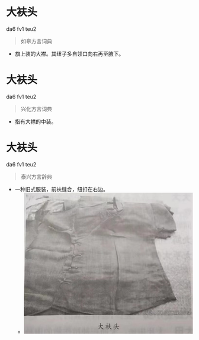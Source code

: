 # 大衭头
da6 fv1 teu2
> 如皋方言词典
- 旗上装的大襟。其纽子多自领口向右再至腋下。

# 大衭头
da6 fv1 teu2
> 兴化方言词典
- 指有大襟的中装。

# 大衭头
da6 fv1 teu2
> 泰兴方言辞典
- 一种旧式服装，前衭缝合，纽扣在右边。
  - ![大衭头](da_fv_teu.png)
